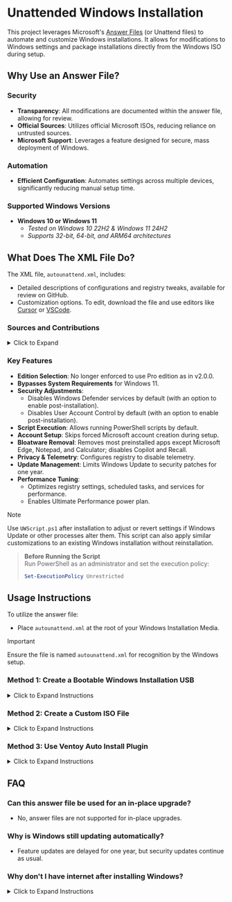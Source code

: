 # Unattended Windows Installation

This project leverages Microsoft's [Answer Files](https://learn.microsoft.com/en-us/windows-hardware/manufacture/desktop/update-windows-settings-and-scripts-create-your-own-answer-file-sxs?view=windows-11) (or Unattend files) to automate and customize Windows installations. It allows for modifications to Windows settings and package installations directly from the Windows ISO during setup.

## Why Use an Answer File?

### Security
- **Transparency**: All modifications are documented within the answer file, allowing for review.
- **Official Sources**: Utilizes official Microsoft ISOs, reducing reliance on untrusted sources.
- **Microsoft Support**: Leverages a feature designed for secure, mass deployment of Windows.

### Automation
- **Efficient Configuration**: Automates settings across multiple devices, significantly reducing manual setup time.

### Supported Windows Versions
- **Windows 10 or Windows 11**  
  - *Tested on Windows 10 22H2 & Windows 11 24H2*
  - *Supports 32-bit, 64-bit, and ARM64 architectures*

## What Does The XML File Do?

The XML file, `autounattend.xml`, includes:
- Detailed descriptions of configurations and registry tweaks, available for review on GitHub.
- Customization options. To edit, download the file and use editors like [Cursor](https://www.cursor.com/) or [VSCode](https://code.visualstudio.com/).

### Sources and Contributions

<details>
  <summary>Click to Expand</summary>

- **Base Answer File Generation**:  
  - [Schneegans Unattend Generator](https://schneegans.de/windows/unattend-generator/)
- **Tweaks & Optimizations**:  
  - [ChrisTitusTech WinUtil](https://github.com/ChrisTitusTech/winutil)
  - [FR33THY's Ultimate Windows Optimization Guide](https://github.com/FR33THYFR33THY/Ultimate-Windows-Optimization-Guide)
- **Additional Tweaks**:  
  - [Tiny11Builder](https://github.com/ntdevlabs/tiny11builder)
  - [Ten Forums](https://www.tenforums.com/)
  - [Eleven Forum](https://www.elevenforum.com/)
  - [Winaero Tweaker](https://winaerotweaker.com/)

</details>

### Key Features

- **Edition Selection**: No longer enforced to use Pro edition as in v2.0.0.
- **Bypasses System Requirements** for Windows 11.
- **Security Adjustments**: 
  - Disables Windows Defender services by default (with an option to enable post-installation).
  - Disables User Account Control by default (with an option to enable post-installation).
- **Script Execution**: Allows running PowerShell scripts by default.
- **Account Setup**: Skips forced Microsoft account creation during setup.
- **Bloatware Removal**: Removes most preinstalled apps except Microsoft Edge, Notepad, and Calculator; disables Copilot and Recall.
- **Privacy & Telemetry**: Configures registry to disable telemetry.
- **Update Management**: Limits Windows Update to security patches for one year.
- **Performance Tuning**: 
  - Optimizes registry settings, scheduled tasks, and services for performance.
  - Enables Ultimate Performance power plan.

> [!NOTE]  
> Use `UWScript.ps1` after installation to adjust or revert settings if Windows Update or other processes alter them. This script can also apply similar customizations to an existing Windows installation without reinstallation.

> **Before Running the Script**  
> Run PowerShell as an administrator and set the execution policy:
> ```powershell
> Set-ExecutionPolicy Unrestricted
> ```

## Usage Instructions

To utilize the answer file:

- Place `autounattend.xml` at the root of your Windows Installation Media.

> [!IMPORTANT]  
> Ensure the file is named `autounattend.xml` for recognition by the Windows setup.

### Method 1: Create a Bootable Windows Installation USB

<details>
  <summary>Click to Expand Instructions</summary>

  1. **Download** `autounattend.xml`.
  2. **Create Bootable USB**: Use [Rufus](https://rufus.ie/en/) or Microsoft's Media Creation Tool to make a Windows Installation USB.
     
     > **Important**  
     > - Media Creation Tool might cause issues; use at discretion.
     > - Avoid selecting "Customize Your Windows Experience" in Rufus to prevent overwriting the answer file.

  3. **Copy** `autounattend.xml` to the root of the USB.
  4. **Boot and Install**: Boot from the USB for installation; the answer file will execute automatically.

</details>

### Method 2: Create a Custom ISO File

<details>
  <summary>Click to Expand Instructions</summary>

  1. **Download** `autounattend.xml`.
  2. **Get Windows ISO**: Download from [Windows 10](https://www.microsoft.com/en-us/software-download/windows10) or [Windows 11](https://www.microsoft.com/en-us/software-download/windows11).
  3. **Use AnyBurn**: 
     - Choose "Edit Image File", select your ISO, add `autounattend.xml`, and recreate the ISO.
  4. **Create Bootable Media**: Use the new ISO with Rufus or Ventoy to make a bootable drive.

  > **Important**  
  > - Similar to Method 1, avoid customizing experience in Rufus.

  5. **Install Windows**: Boot from the modified ISO or USB for automatic setup.

</details>

### Method 3: Use Ventoy Auto Install Plugin

<details>
  <summary>Click to Expand Instructions</summary>

  1. **Download** `autounattend.xml`.
  2. **Prepare Ventoy**: Install Ventoy on a USB, create necessary folders (`ISO`, `Templates`).
  3. **Add Files**: Place Windows ISOs in `ISO\Windows`, `autounattend.xml` in `Templates`.
  4. **Configure Ventoy Plugin**: Use VentoyPlugson to set up auto-installation with the answer file.
  5. **Install**: Boot from the Ventoy USB and select the ISO with the answer file option for automatic setup.

</details>

## FAQ

### Can this answer file be used for an in-place upgrade?

- No, answer files are not supported for in-place upgrades.

### Why is Windows still updating automatically?

- Feature updates are delayed for one year, but security updates continue as usual.

### Why don't I have internet after installing Windows?

<details>
  <summary>Click to Expand Instructions</summary>

  If there's no internet connection post-installation:
  
  - **Driver Issue**: Download network drivers from your hardware manufacturer on another machine, transfer via USB, and install them on your new Windows setup.

</details>
